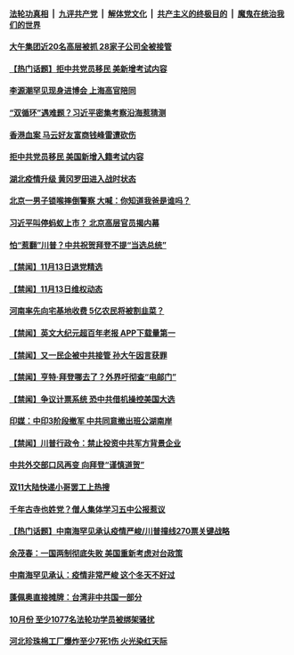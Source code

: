 

####  [法轮功真相](../../../../basic/blob/master/README.md?t=11142202) &nbsp;|&nbsp; [九评共产党](../../../../9ping.md/blob/master/README.md?t=11142202) &nbsp;|&nbsp; [解体党文化](../../../../jtdwh.md/blob/master/README.md?t=11142202)  &nbsp;|&nbsp; [共产主义的终极目的](../../../../gczydzjmd.md/blob/master/README.md?t=11142202) &nbsp;|&nbsp; [魔鬼在统治我们的世界](../../../../mgztzwmdsj.md/blob/master/README.md?t=11142202) 

#### [大午集团近20名高层被抓 28家子公司全被接管](../pages/prog204/a102986903.md?t=11142202) 

#### [【热门话题】拒中共党员移民 美新增考试内容](../pages/prog204/a102986862.md?t=11142202) 

#### [李源潮罕见现身进博会 上海高官陪同](../pages/prog204/a102986896.md?t=11142202) 

#### [“双循环”遇难题？习近平密集考察沿海惹猜测](../pages/prog204/a102986863.md?t=11142202) 

#### [香港血案 马云好友富商钱峰雷遭砍伤](../pages/prog204/a102986836.md?t=11142202) 

#### [拒中共党员移民 美国新增入籍考试内容](../pages/prog204/a102986805.md?t=11142202) 

#### [湖北疫情升级 黄冈罗田进入战时状态](../pages/prog204/a102986698.md?t=11142202) 

#### [北京一男子锁喉摔倒警察 大喊：你知道我爸是谁吗？](../pages/prog204/a102986664.md?t=11142202) 

#### [习近平叫停蚂蚁上市？ 北京高层官员揭内幕](../pages/prog204/a102986662.md?t=11142202) 

#### [怕“惹翻”川普？中共祝贺拜登不提“当选总统”](../pages/prog204/a102986650.md?t=11142202) 


#### [【禁闻】11月13日退党精选](../pages/prog204/a102986550.md?t=11142202) 

#### [【禁闻】11月13日维权动态](../pages/prog204/a102986542.md?t=11142202) 

#### [河南率先向宅基地收费 5亿农民将被割韭菜？](../pages/prog204/a102986408.md?t=11142202) 

#### [【禁闻】英文大纪元超百年老报  APP下载量第一](../pages/prog204/a102986473.md?t=11142202) 

#### [【禁闻】又一民企被中共接管 孙大午因言获罪](../pages/prog204/a102986433.md?t=11142202) 

#### [【禁闻】亨特‧拜登哪去了？外界吁彻查“电邮门”](../pages/prog204/a102986405.md?t=11142202) 

#### [【禁闻】争议计票系统 恐中共借机操控美国大选](../pages/prog204/a102986398.md?t=11142202) 

#### [印媒：中印3阶段撤军 中共同意撤出班公湖南岸](../pages/prog204/a102986360.md?t=11142202) 

#### [【禁闻】川普行政令：禁止投资中共军方背景企业](../pages/prog204/a102986381.md?t=11142202) 

#### [中共外交部口风再变 向拜登“谨慎道贺”](../pages/prog204/a102986247.md?t=11142202) 

#### [双11大陆快递小哥罢工上热搜](../pages/prog204/a102986056.md?t=11142202) 

#### [千年古寺也姓党？僧人集体学习五中公报惹议](../pages/prog204/a102986046.md?t=11142202) 

#### [【热门话题】中南海罕见承认疫情严峻/川普撞线270票关键战略](../pages/prog204/a102985942.md?t=11142202) 

#### [余茂春：一国两制彻底失败 美国重新考虑对台政策](../pages/prog204/a102986015.md?t=11142202) 

#### [中南海罕见承认：疫情非常严峻 这个冬天不好过](../pages/prog204/a102985914.md?t=11142202) 

#### [蓬佩奥直接摊牌：台湾非中共国一部分](../pages/prog204/a102985973.md?t=11142202) 

#### [10月份 至少1077名法轮功学员被绑架骚扰](../pages/prog204/a102985974.md?t=11142202) 

#### [河北珍珠棉工厂爆炸至少7死1伤 火光染红天际](../pages/prog204/a102985930.md?t=11142202) 

